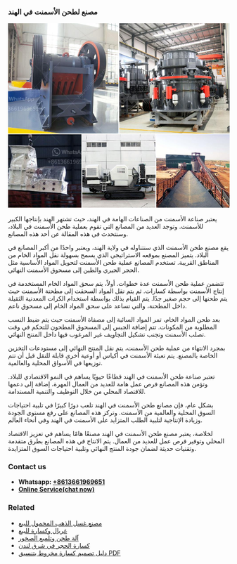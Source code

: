 <h3>مصنع لطحن الأسمنت في الهند</h3><img src='1701853854.jpg' alt=''><p>يعتبر صناعة الأسمنت من الصناعات الهامة في الهند، حيث تشتهر الهند بإنتاجها الكبير للأسمنت. وتوجد العديد من المصانع التي تقوم بعملية طحن الأسمنت في البلاد، وسنتحدث في هذه المقالة عن أحد هذه المصانع.</p><p>يقع مصنع طحن الأسمنت الذي سنتناوله في ولاية الهند، ويعتبر واحدًا من أكبر المصانع في البلاد. يتميز المصنع بموقعه الاستراتيجي الذي يسمح بسهولة نقل المواد الخام من المناطق القريبة. تستخدم المصانع عملية طحن الأسمنت لتحويل المواد الأساسية مثل الحجر الجيري والطين إلى مسحوق الأسمنت النهائي.</p><p>تتضمن عملية طحن الأسمنت عدة خطوات. أولاً، يتم سحق المواد الخام المستخدمة في إنتاج الأسمنت بواسطة كسارات. ثم يتم نقل المواد السحقت إلى مطحنة الأسمنت حيث يتم طحنها إلى حجم صغير جدًا. يتم القيام بذلك بواسطة استخدام الكرات المعدنية الثقيلة داخل المطحنة، والتي تساعد على سحق المواد الخام إلى مسحوق ناعم.</p><p>بعد طحن المواد الخام، تمر المواد السائبة إلى مصفاة الأسمنت حيث يتم ضبط النسب المطلوبة من المكونات. تتم إضافة الجبس إلى المسحوق المطحون للتحكم في وقت تصلب الأسمنت وتجنب تشكيل التجاويف غير المرغوب فيها داخل المنتج النهائي.</p><p>بمجرد الانتهاء من عملية طحن الأسمنت، يتم نقل المنتج النهائي إلى مستودعات التخزين الخاصة بالمصنع. يتم تعبئة الأسمنت في أكياس أو أوعية أخرى قابلة للنقل قبل أن تتم توزيعها في الأسواق المحلية والعالمية.</p><p>تعتبر صناعة طحن الأسمنت في الهند قطاعًا حيويًا يساهم في النمو الاقتصادي للبلاد. وتؤمن هذه المصانع فرص عمل هامة للعديد من العمال المهرة، إضافة إلى دعمها للاقتصاد المحلي من خلال التوظيف والتنمية المستدامة.</p><p>بشكل عام، فإن مصانع طحن الأسمنت في الهند تلعب دورًا كبيرًا في تلبية احتياجات السوق المحلية والعالمية من الأسمنت. وتركز هذه المصانع على رفع مستوى الجودة وزيادة الإنتاجية لتلبية الطلب المتزايد على الأسمنت في الهند وفي أنحاء العالم.</p><p>لخلاصة، يعتبر مصنع طحن الأسمنت في الهند مصنعًا هامًا يساهم في تعزيز الاقتصاد المحلي وتوفير فرص عمل للعديد من العمال. يتم الانتاج في هذه المصانع بطرق متقدمة وتقنيات حديثة لضمان جودة المنتج النهائي وتلبية احتياجات السوق المتزايدة.</p><h3>Contact us</h3><ul><li><strong>Whatsapp:&nbsp;<a href="https://wa.me/8613661969651">+8613661969651</a></strong></li><li><a href="https://swt.shibang-china.com/?git&amp;zhl&amp;مصنع لطحن الأسمنت في الهند"><strong>Online Service(chat now)</strong></a></li></ul><h3>Related</h3><ul><li><a href='مصنع غسل الذهب المحمول للبيع.md'>مصنع غسل الذهب المحمول للبيع</a></li><li><a href='غربال وكسارة للبيع.md'>غربال وكسارة للبيع</a></li><li><a href='آلة طحن وتلميع الصخور.md'>آلة طحن وتلميع الصخور</a></li><li><a href='كسارة الحجر في شرق لندن.md'>كسارة الحجر في شرق لندن</a></li><li><a href='دليل تصميم كسارة مخروط بتنسيق PDF.md'>دليل تصميم كسارة مخروط بتنسيق PDF</a></li></ul>